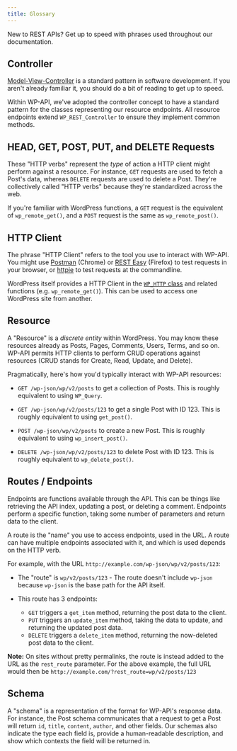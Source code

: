 ```yaml
---
title: Glossary
---
```


New to REST APIs? Get up to speed with phrases used throughout our documentation.

## Controller

[Model-View-Controller][MVC] is a standard pattern in software development. If
you aren't already familiar it, you should do a bit of reading to get up
to speed.

Within WP-API, we've adopted the controller concept to have a standard pattern
for the classes representing our resource endpoints. All resource endpoints
extend `WP_REST_Controller` to ensure they implement common methods.

[MVC]: http://en.wikipedia.org/wiki/Model-view-controller

## HEAD, GET, POST, PUT, and DELETE Requests

These "HTTP verbs" represent the _type_ of action a HTTP client might perform
against a resource. For instance, `GET` requests are used to fetch a Post's
data, whereas `DELETE` requests are used to delete a Post. They're
collectively called "HTTP verbs" because they're standardized across the web.

If you're familiar with WordPress functions, a `GET` request is the equivalent
of `wp_remote_get()`, and a `POST` request is the same as `wp_remote_post()`.

## HTTP Client

The phrase "HTTP Client" refers to the tool you use to interact with WP-API.
You might use [Postman][] (Chrome) or [REST Easy][] (Firefox) to test requests
in your browser, or [httpie][] to test requests at the commandline.

WordPress itself provides a HTTP Client in the [`WP_HTTP` class][WP_HTTP] and
related functions (e.g. `wp_remote_get()`). This can be used to access one
WordPress site from another.

[Postman]: https://chrome.google.com/webstore/detail/postman-rest-client/fdmmgilgnpjigdojojpjoooidkmcomcm?hl=en
[REST Easy]: https://github.com/nathan-osman/REST-Easy
[httpie]: https://github.com/jakubroztocil/httpie
[WP_HTTP]: https://codex.wordpress.org/HTTP_API

## Resource

A "Resource" is a _discrete entity_ within WordPress. You may know these
resources already as Posts, Pages, Comments, Users, Terms, and so on. WP-API
permits HTTP clients to perform CRUD operations against resources (CRUD
stands for Create, Read, Update, and Delete).

Pragmatically, here's how you'd typically interact with WP-API resources:

* `GET /wp-json/wp/v2/posts` to get a collection of Posts. This is roughly
  equivalent to using `WP_Query`.

* `GET /wp-json/wp/v2/posts/123` to get a single Post with ID 123. This is
  roughly equivalent to using `get_post()`.

* `POST /wp-json/wp/v2/posts` to create a new Post. This is roughly equivalent
  to using `wp_insert_post()`.

* `DELETE /wp-json/wp/v2/posts/123` to delete Post with ID 123. This is
  roughly equivalent to `wp_delete_post()`.

## Routes / Endpoints

Endpoints are functions available through the API. This can be things like
retrieving the API index, updating a post, or deleting a comment. Endpoints
perform a specific function, taking some number of parameters and return data
to the client.

A route is the "name" you use to access endpoints, used in the URL. A route
can have multiple endpoints associated with it, and which is used depends on
the HTTP verb.

For example, with the URL `http://example.com/wp-json/wp/v2/posts/123`:

* The "route" is `wp/v2/posts/123` - The route doesn't include `wp-json`
  because `wp-json` is the base path for the API itself.

* This route has 3 endpoints:

  * `GET` triggers a `get_item` method, returning the post data to the client.
  * `PUT` triggers an `update_item` method, taking the data to update, and
    returning the updated post data.
  * `DELETE` triggers a `delete_item` method, returning the now-deleted post
    data to the client.

**Note:** On sites without pretty permalinks, the route is instead added to
the URL as the `rest_route` parameter. For the above example, the full URL
would then be `http://example.com/?rest_route=wp/v2/posts/123`

## Schema

A "schema" is a representation of the format for WP-API's response data. For
instance, the Post schema communicates that a request to get a Post will
return `id`, `title`, `content`, `author`, and other fields. Our schemas also
indicate the type each field is, provide a human-readable description, and
show which contexts the field will be returned in.
